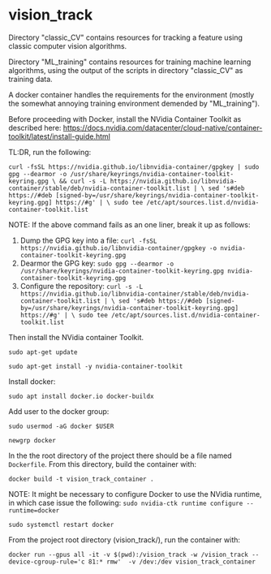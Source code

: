 # vision_track

Directory "classic_CV" contains resources for tracking a feature using classic computer vision algorithms.

Directory "ML_training" contains resources for training machine learning algorithms, using the output of the scripts in directory "classic_CV" as training data.


A docker container handles the requirements for the environment (mostly the somewhat annoying training environment demended by "ML_training").

Before proceeding with Docker, install the NVidia Container Toolkit as described here:
https://docs.nvidia.com/datacenter/cloud-native/container-toolkit/latest/install-guide.html

TL:DR, run the following:

`curl -fsSL https://nvidia.github.io/libnvidia-container/gpgkey | sudo gpg --dearmor -o /usr/share/keyrings/nvidia-container-toolkit-keyring.gpg \
  && curl -s -L https://nvidia.github.io/libnvidia-container/stable/deb/nvidia-container-toolkit.list | \
    sed 's#deb https://#deb [signed-by=/usr/share/keyrings/nvidia-container-toolkit-keyring.gpg] https://#g' | \
    sudo tee /etc/apt/sources.list.d/nvidia-container-toolkit.list`


NOTE: If the above command fails as an one liner, break it up as follows:
1. Dump the GPG key into a file: `curl -fsSL https://nvidia.github.io/libnvidia-container/gpgkey -o nvidia-container-toolkit-keyring.gpg`
2. Dearmor the GPG key: `sudo gpg --dearmor -o /usr/share/keyrings/nvidia-container-toolkit-keyring.gpg nvidia-container-toolkit-keyring.gpg`
3. Configure the repository: `curl -s -L https://nvidia.github.io/libnvidia-container/stable/deb/nvidia-container-toolkit.list | \
sed 's#deb https://#deb [signed-by=/usr/share/keyrings/nvidia-container-toolkit-keyring.gpg] https://#g' | \
sudo tee /etc/apt/sources.list.d/nvidia-container-toolkit.list`

Then install the NVidia container Toolkit.

`sudo apt-get update`

`sudo apt-get install -y nvidia-container-toolkit`


Install docker:

`sudo apt install docker.io docker-buildx`

Add user to the docker group:

`sudo usermod -aG docker $USER`

`newgrp docker`


In the the root directory of the project there should be a file named `Dockerfile`. From this directory, build the container with:

`docker build -t vision_track_container .`

NOTE: It might be necessary to configure Docker to use the NVidia runtime, in which case issue the following:
`sudo nvidia-ctk runtime configure --runtime=docker`

`sudo systemctl restart docker`


From the project root directory (vision_track/), run the container with:

`docker run --gpus all -it -v $(pwd):/vision_track -w /vision_track --device-cgroup-rule='c 81:* rmw'  -v /dev:/dev vision_track_container`